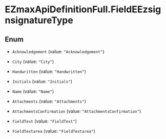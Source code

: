 # EZmaxApiDefinitionFull.FieldEEzsignsignatureType

## Enum


* `Acknowledgement` (value: `"Acknowledgement"`)

* `City` (value: `"City"`)

* `Handwritten` (value: `"Handwritten"`)

* `Initials` (value: `"Initials"`)

* `Name` (value: `"Name"`)

* `Attachments` (value: `"Attachments"`)

* `AttachmentsConfirmation` (value: `"AttachmentsConfirmation"`)

* `FieldText` (value: `"FieldText"`)

* `FieldTextarea` (value: `"FieldTextarea"`)



